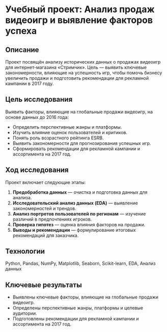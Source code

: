 # Учебный проект: Анализ продаж видеоигр и выявление факторов успеха

## Описание
Проект посвящён анализу исторических данных о продажах видеоигр для интернет-магазина «Стримчик». Цель — выявить ключевые закономерности, влияющие на успешность игр, чтобы помочь бизнесу увеличить продажи и подготовить рекомендации для рекламной кампании в 2017 году.

## Цель исследования
Выявить факторы, влияющие на глобальные продажи видеоигр, на основе данных до 2016 года:  
- Определить перспективные жанры и платформы.  
- Изучить влияние оценок пользователей и критиков.  
- Понять роль возрастного рейтинга ESRB.  
- Выявить закономерности для прогнозирования успешных игр.  
- Сформировать рекомендации для рекламной кампании и ассортимента на 2017 год.

## Ход исследования
Проект включает следующие этапы:

1. **Предобработка данных** — очистка и подготовка данных для анализа.  
2. **Исследовательский анализ данных (EDA)** — выявление закономерностей и трендов.  
3. **Анализ портретов пользователей по регионам** — изучение различий в предпочтениях игроков.  
4. **Проверка гипотез** — оценка влияния факторов на продажи.  
5. **Выводы и рекомендации** — формулирование итоговых рекомендаций для заказчика.

## Технологии
Python, Pandas, NumPy, Matplotlib, Seaborn, Scikit-learn, EDA, Анализ данных

## Ключевые результаты
- Выявлены ключевые факторы, влияющие на глобальные продажи видеоигр.  
- Определены перспективные жанры, платформы и целевые аудитории.  
- Подготовлены рекомендации для рекламной кампании и ассортимента на 2017 год.

